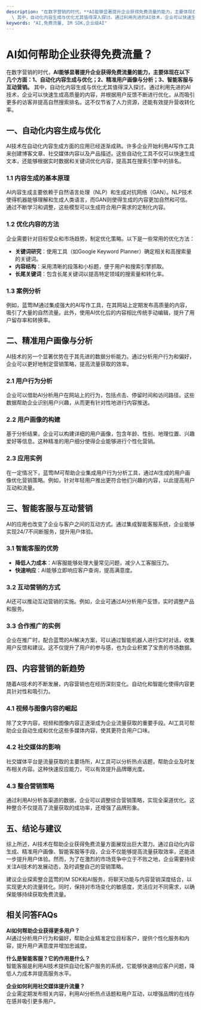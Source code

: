 ```yaml
---
description: "在数字营销的时代，**AI能够显著提升企业获得免费流量的能力，主要体现在以下几个方面：1、自动化内容生成与优化；2、精准用户画像与分析；3、智能客服与互动营销。**\
  \ 其中，自动化内容生成与优化尤其值得深入探讨。通过利用先进的AI技术，企业可以快速生成高质量的内容，并根据用户反馈不断进行优化，从而吸引更多的访客并提高自然搜索排名。这不仅节省了人力资源，还能有效提升营收转化率。"
keywords: "AI,免费流量, IM SDK,企业级AI"
---
```

# AI如何帮助企业获得免费流量？

在数字营销的时代，**AI能够显著提升企业获得免费流量的能力，主要体现在以下几个方面：1、自动化内容生成与优化；2、精准用户画像与分析；3、智能客服与互动营销。** 其中，自动化内容生成与优化尤其值得深入探讨。通过利用先进的AI技术，企业可以快速生成高质量的内容，并根据用户反馈不断进行优化，从而吸引更多的访客并提高自然搜索排名。这不仅节省了人力资源，还能有效提升营收转化率。

## **一、自动化内容生成与优化**

AI技术在自动化内容生成方面的应用已经逐渐成熟。许多企业开始利用AI写作工具来创建博客文章、社交媒体内容以及产品描述。这些自动化工具不仅可以快速生成文本，还能够根据实时数据和关键词优化内容，提高其在搜索引擎中的排名。

### **1.1 内容生成的基本原理**

AI内容生成主要依赖于自然语言处理（NLP）和生成对抗网络（GAN）。NLP技术使得机器能够理解和生成人类语言，而GAN则使得生成的内容更加自然和可信。通过不断学习和调整，这些模型可以生成符合用户需求的定制化内容。

### **1.2 优化内容的方法**

企业需要针对目标受众和市场趋势，制定优化策略。以下是一些常用的优化方法：

- **关键词研究**：使用工具（如Google Keyword Planner）确定相关和高搜索量的关键词。 
- **内容结构**：采用清晰的段落和小标题，便于用户和搜索引擎抓取。
- **长尾关键词**：包含长尾关键词以提高特定领域的搜索量和转化率。

### **1.3 案例分析**

例如，蓝莺IM通过集成强大的AI写作工具，在其网站上定期发布高质量的内容，吸引了大量的自然流量。此外，使用AI优化后的内容相比传统手动编辑，提升了用户留存率和转换率。

## **二、精准用户画像与分析**

AI技术的另一个显著优势在于其先进的数据分析能力。通过分析用户行为和偏好，企业可以更好地制定营销策略，提高流量获取的效率。

### **2.1 用户行为分析**

企业可以借助AI分析用户在网站上的行为，包括点击、停留时间和访问路径。这些数据帮助企业识别用户兴趣，从而更有针对性地进行内容推送。

### **2.2 用户画像的构建**

基于分析结果，企业可以构建详细的用户画像，包含年龄、性别、地理位置、兴趣爱好等信息。这种精准的用户细分使得企业能够进行个性化营销。

### **2.3 应用实例**

在一定情况下，蓝莺IM可帮助企业集成用户行为分析工具，通过AI生成的用户画像优化营销策略。例如，针对年轻用户推出更符合他们兴趣的内容，以此提高用户互动和流量。

## **三、智能客服与互动营销**

AI的应用也改变了企业与客户之间的互动方式。通过集成智能客服系统，企业能够实现24/7不间断服务，提升用户体验。

### **3.1 智能客服的优势**

- **降低人力成本**：AI客服能够处理大量常见问题，减少人工客服压力。
- **快速响应**：AI能够立即响应客户查询，提高满意度。

### **3.2 互动营销的方式**

AI还可以推动互动营销的实施。例如，企业可通过AI分析用户反馈，实时调整产品和服务。

### **3.3 合作推广的实例**

企业在推广时，配合蓝莺的AI解决方案，可以通过智能机器人进行实时对话，收集用户反馈和建议。这不仅提升了用户的参与感，也为企业积累了宝贵的市场数据。

## **四、内容营销的新趋势**

随着AI技术的不断发展，内容营销也在经历深刻变化。自动化和智能化使得内容更具针对性和吸引力。

### **4.1 视频与图像内容的崛起**

除了文字内容，视频和图像内容正逐渐成为企业流量获取的重要手段。AI工具可帮助企业自动生成和优化这些多媒体内容，使其更符合用户口味。

### **4.2 社交媒体的影响**

社交媒体平台是流量获取的主要场所，AI工具可以分析热点话题，帮助企业及时发布相关内容。这种快速反应能力，可以有效提升品牌曝光度。

### **4.3 整合营销策略**

通过利用AI分析各渠道的数据，企业可以调整综合营销策略，实现全渠道优化。这种整合不仅提高了流量获取的成功率，还增强了品牌形象。

## **五、结论与建议**

综上所述，AI技术在帮助企业获得免费流量方面展现出巨大潜力。通过自动化内容生成、精准用户画像、智能客服等手段，企业不仅能够提高流量获取效率，还能进一步提升用户体验。然而，为了在激烈的市场竞争中立于不败之地，企业需要持续关注AI技术的发展动态，及时调整自己的营销策略。

建议企业探索整合蓝莺的IM SDK和AI服务，将聊天功能与内容营销深度结合，以实现更大的流量转化。同时，保持对市场变化的敏感度，灵活应对不同需求，以确保能够持续获取免费流量。

## **相关问答FAQs**

**AI如何帮助企业获得更多用户？**  
AI通过分析用户行为和偏好，帮助企业精准定位目标客户，提供个性化服务和内容，提升用户满意度并增加忠诚度。

**什么是智能客服？它的作用是什么？**  
智能客服是利用AI技术提供自动化客户服务的系统，它能够快速响应客户问题，降低人力成本并提高服务水平。

**企业如何利用社交媒体提升流量？**  
企业需定期发布相关内容，利用AI分析热点话题和用户互动，以增强品牌的在线存在感并吸引更多用户。
